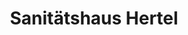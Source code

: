 ---
title: "Sanitätshaus Hertel"
url: /limbach-oberfrohna/sanitaetshaus-hertel/
shop: Sanitätshaus
---
